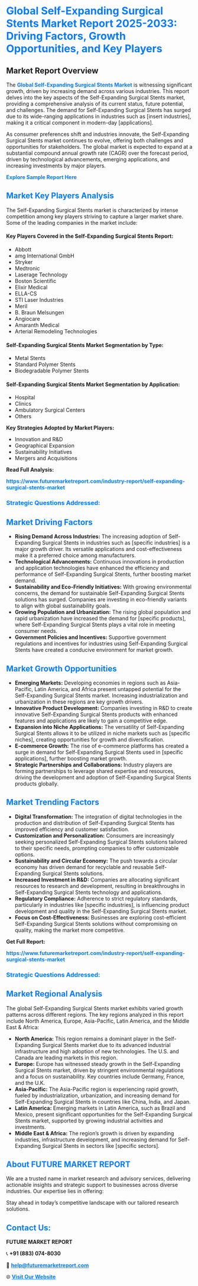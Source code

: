 <h1 style="color: #007BFF;">Global Self-Expanding Surgical Stents Market Report 2025-2033: Driving Factors, Growth Opportunities, and Key Players</h1>

<section id="overview">
<h2>Market Report Overview</h2>
<p>The <a href="https://www.futuremarketreport.com/industry-report/self-expanding-surgical-stents-market" style="color: #007BFF; text-decoration: none;"><strong>Global Self-Expanding Surgical Stents Market</strong></a> is witnessing significant growth, driven by increasing demand across various industries. This report delves into the key aspects of the Self-Expanding Surgical Stents market, providing a comprehensive analysis of its current status, future potential, and challenges. The demand for Self-Expanding Surgical Stents has surged due to its wide-ranging applications in industries such as [insert industries], making it a critical component in modern-day [applications].</p>
<p>As consumer preferences shift and industries innovate, the Self-Expanding Surgical Stents market continues to evolve, offering both challenges and opportunities for stakeholders. The global market is expected to expand at a substantial compound annual growth rate (CAGR) over the forecast period, driven by technological advancements, emerging applications, and increasing investments by major players.</p>
</section>

<section id="overview">
<p><a href="https://www.futuremarketreport.com/request-sample/reportId=77354" style="color: #007BFF; text-decoration: none;"><strong>Explore Sample Report Here</strong></a></p>
</section>

<section id="key-players">
<h2 style="color: #007BFF;">Market Key Players Analysis</h2>
<p>The Self-Expanding Surgical Stents market is characterized by intense competition among key players striving to capture a larger market share. Some of the leading companies in the market include:</p>
<h4>Key Players Covered in the Self-Expanding Surgical Stents Report:</h4>
<ul><li>Abbott</li><li>amg International GmbH</li><li>Stryker</li><li>Medtronic</li><li>Laserage Technology</li><li>Boston Scientific</li><li>Elixir Medical</li><li>ELLA-CS</li><li>STI Laser Industries</li><li>Meril</li><li>B. Braun Melsungen</li><li>Angiocare</li><li>Amaranth Medical</li><li>Arterial Remodeling Technologies</li></ul>
<h4>Self-Expanding Surgical Stents Market Segmentation by Type:</h4>
<ul><li>Metal Stents</li><li>Standard Polymer Stents</li><li>Biodegradable Polymer Stents</li></ul>

<h4>Self-Expanding Surgical Stents Market Segmentation by Application:</h4>
<ul><li>Hospital</li><li>Clinics</li><li>Ambulatory Surgical Centers</li><li>Others</li></ul>
<p><strong>Key Strategies Adopted by Market Players:</strong></p>
<ul>
<li>Innovation and R&D</li>
<li>Geographical Expansion</li>
<li>Sustainability Initiatives</li>
<li>Mergers and Acquisitions</li>
</ul>
</section>

<section>
<p><strong>Read Full Analysis: </strong></p><a href="https://www.futuremarketreport.com/industry-report/self-expanding-surgical-stents-market" style="color: #007BFF; text-decoration: none;"><strong>https://www.futuremarketreport.com/industry-report/self-expanding-surgical-stents-market</strong></a>
<h3 style="color: #007BFF;">Strategic Questions Addressed:</h3>
</section>

<section id="driving-factors">
<h2 style="color: #007BFF;">Market Driving Factors</h2>
<ul>
<li><strong>Rising Demand Across Industries:</strong> The increasing adoption of Self-Expanding Surgical Stents in industries such as [specific industries] is a major growth driver. Its versatile applications and cost-effectiveness make it a preferred choice among manufacturers.</li>
<li><strong>Technological Advancements:</strong> Continuous innovations in production and application technologies have enhanced the efficiency and performance of Self-Expanding Surgical Stents, further boosting market demand.</li>
<li><strong>Sustainability and Eco-Friendly Initiatives:</strong> With growing environmental concerns, the demand for sustainable Self-Expanding Surgical Stents solutions has surged. Companies are investing in eco-friendly variants to align with global sustainability goals.</li>
<li><strong>Growing Population and Urbanization:</strong> The rising global population and rapid urbanization have increased the demand for [specific products], where Self-Expanding Surgical Stents plays a vital role in meeting consumer needs.</li>
<li><strong>Government Policies and Incentives:</strong> Supportive government regulations and incentives for industries using Self-Expanding Surgical Stents have created a conducive environment for market growth.</li>
</ul>
</section>

<section id="growth-opportunities">
<h2 style="color: #007BFF;">Market Growth Opportunities</h2>
<ul>
<li><strong>Emerging Markets:</strong> Developing economies in regions such as Asia-Pacific, Latin America, and Africa present untapped potential for the Self-Expanding Surgical Stents market. Increasing industrialization and urbanization in these regions are key growth drivers.</li>
<li><strong>Innovative Product Development:</strong> Companies investing in R&D to create innovative Self-Expanding Surgical Stents products with enhanced features and applications are likely to gain a competitive edge.</li>
<li><strong>Expansion into Niche Applications:</strong> The versatility of Self-Expanding Surgical Stents allows it to be utilized in niche markets such as [specific niches], creating opportunities for growth and diversification.</li>
<li><strong>E-commerce Growth:</strong> The rise of e-commerce platforms has created a surge in demand for Self-Expanding Surgical Stents used in [specific applications], further boosting market growth.</li>
<li><strong>Strategic Partnerships and Collaborations:</strong> Industry players are forming partnerships to leverage shared expertise and resources, driving the development and adoption of Self-Expanding Surgical Stents products globally.</li>
</ul>
</section>

<section id="trending-factors">
<h2 style="color: #007BFF;">Market Trending Factors</h2>
<ul>
<li><strong>Digital Transformation:</strong> The integration of digital technologies in the production and distribution of Self-Expanding Surgical Stents has improved efficiency and customer satisfaction.</li>
<li><strong>Customization and Personalization:</strong> Consumers are increasingly seeking personalized Self-Expanding Surgical Stents solutions tailored to their specific needs, prompting companies to offer customizable options.</li>
<li><strong>Sustainability and Circular Economy:</strong> The push towards a circular economy has driven demand for recyclable and reusable Self-Expanding Surgical Stents solutions.</li>
<li><strong>Increased Investment in R&D:</strong> Companies are allocating significant resources to research and development, resulting in breakthroughs in Self-Expanding Surgical Stents technology and applications.</li>
<li><strong>Regulatory Compliance:</strong> Adherence to strict regulatory standards, particularly in industries like [specific industries], is influencing product development and quality in the Self-Expanding Surgical Stents market.</li>
<li><strong>Focus on Cost-Effectiveness:</strong> Businesses are exploring cost-efficient Self-Expanding Surgical Stents solutions without compromising on quality, making the market more competitive.</li>
</ul>
</section>

<section>
<p><strong>Get Full Report: </strong></p><a href="https://www.futuremarketreport.com/industry-report/self-expanding-surgical-stents-market" style="color: #007BFF; text-decoration: none;"><strong>https://www.futuremarketreport.com/industry-report/self-expanding-surgical-stents-market</strong></a>
<h3 style="color: #007BFF;">Strategic Questions Addressed:</h3>
</section>


<section id="regional-analysis">
<h2 style="color: #007BFF;">Market Regional Analysis</h2>
<p>The global Self-Expanding Surgical Stents market exhibits varied growth patterns across different regions. The key regions analyzed in this report include North America, Europe, Asia-Pacific, Latin America, and the Middle East & Africa:</p>
<ul>
<li><strong>North America:</strong> This region remains a dominant player in the Self-Expanding Surgical Stents market due to its advanced industrial infrastructure and high adoption of new technologies. The U.S. and Canada are leading markets in this region.</li>
<li><strong>Europe:</strong> Europe has witnessed steady growth in the Self-Expanding Surgical Stents market, driven by stringent environmental regulations and a focus on sustainability. Key countries include Germany, France, and the U.K.</li>
<li><strong>Asia-Pacific:</strong> The Asia-Pacific region is experiencing rapid growth, fueled by industrialization, urbanization, and increasing demand for Self-Expanding Surgical Stents in countries like China, India, and Japan.</li>
<li><strong>Latin America:</strong> Emerging markets in Latin America, such as Brazil and Mexico, present significant opportunities for the Self-Expanding Surgical Stents market, supported by growing industrial activities and investments.</li>
<li><strong>Middle East & Africa:</strong> The region’s growth is driven by expanding industries, infrastructure development, and increasing demand for Self-Expanding Surgical Stents in sectors like [specific sectors].</li>
</ul>
</section>

<footer>
<h2 style="color: #007BFF;">About FUTURE MARKET REPORT</h2>
<p>We are a trusted name in market research and advisory services, delivering actionable insights and strategic support to businesses across diverse industries. Our expertise lies in offering:</p>

<p>Stay ahead in today’s competitive landscape with our tailored research solutions.</p>

<h2 style="color: #007BFF;">Contact Us:</h2>
<p><strong>FUTURE MARKET REPORT</strong></p>
<p>📞 <strong>+91 (883) 074-8030</strong></p>
<p>📧 <strong><a href="mailto:help@futuremarketreport.com" style="color: #007BFF;">help@futuremarketreport.com</a></strong></p>
<p>🌐 <strong><a href="https://www.futuremarketreport.com/" style="color: #007BFF;">Visit Our Website</a></strong></p>
</footer>
